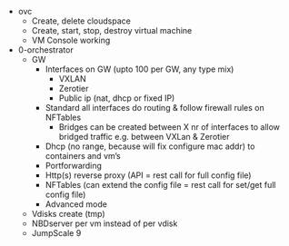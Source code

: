 - ovc
  - Create, delete cloudspace
  - Create, start, stop, destroy virtual machine
  - VM Console working
- 0-orchestrator
  - GW
    - Interfaces on GW (upto 100 per GW, any type mix)
      - VXLAN
      - Zerotier
      - Public ip (nat, dhcp or fixed IP)
    - Standard all interfaces do routing & follow firewall rules on NFTables
      - Bridges can be created between X nr of interfaces to allow bridged traffic e.g. between VXLan & Zerotier
    - Dhcp (no range, because will fix configure mac addr) to containers and vm’s
    - Portforwarding
    - Http(s) reverse proxy (API = rest call for full config file)
    - NFTables (can extend the config file = rest call for set/get full config file)
    - Advanced mode
  - Vdisks create (tmp)
  - NBDserver per vm instead of per vdisk
  - JumpScale 9
